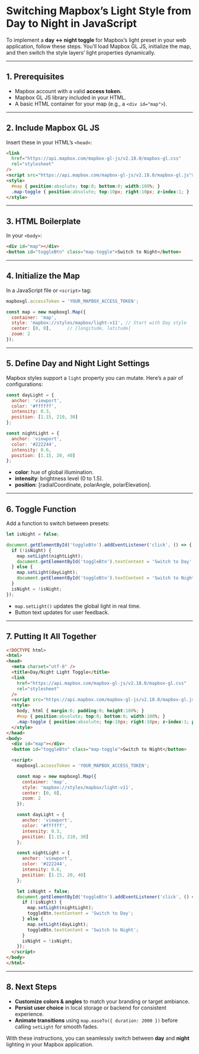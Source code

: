 # Switching Mapbox’s Light Style from Day to Night in JavaScript

To implement a **day ↔ night toggle** for Mapbox’s light preset in your web application, follow these steps. You’ll load Mapbox GL JS, initialize the map, and then switch the style layers’ light properties dynamically.

***

## 1. Prerequisites

- Mapbox account with a valid **access token.**
- Mapbox GL JS library included in your HTML.
- A basic HTML container for your map (e.g., a `<div id="map">`).

***

## 2. Include Mapbox GL JS

Insert these in your HTML’s `<head>`:

```html
<link
  href="https://api.mapbox.com/mapbox-gl-js/v2.18.0/mapbox-gl.css"
  rel="stylesheet"
/>
<script src="https://api.mapbox.com/mapbox-gl-js/v2.18.0/mapbox-gl.js"></script>
<style>
  #map { position:absolute; top:0; bottom:0; width:100%; }
  .map-toggle { position:absolute; top:10px; right:10px; z-index:1; }
</style>
```

***

## 3. HTML Boilerplate

In your `<body>`:

```html
<div id="map"></div>
<button id="toggleBtn" class="map-toggle">Switch to Night</button>
```

***

## 4. Initialize the Map

In a JavaScript file or `<script>` tag:

```javascript
mapboxgl.accessToken = 'YOUR_MAPBOX_ACCESS_TOKEN';

const map = new mapboxgl.Map({
  container: 'map',
  style: 'mapbox://styles/mapbox/light-v11', // Start with Day style
  center: [0, 0],      // [longitude, latitude]
  zoom: 2
});
```

***

## 5. Define Day and Night Light Settings

Mapbox styles support a `light` property you can mutate. Here’s a pair of configurations:

```javascript
const dayLight = {
  anchor: 'viewport',
  color: '#ffffff',
  intensity: 0.3,
  position: [1.15, 210, 30]
};

const nightLight = {
  anchor: 'viewport',
  color: '#222244',
  intensity: 0.6,
  position: [1.15, 20, 40]
};
```

- **color**: hue of global illumination.
- **intensity**: brightness level (0 to 1.5).
- **position**: [radialCoordinate, polarAngle, polarElevation].

***

## 6. Toggle Function

Add a function to switch between presets:

```javascript
let isNight = false;

document.getElementById('toggleBtn').addEventListener('click', () => {
  if (!isNight) {
    map.setLight(nightLight);
    document.getElementById('toggleBtn').textContent = 'Switch to Day';
  } else {
    map.setLight(dayLight);
    document.getElementById('toggleBtn').textContent = 'Switch to Night';
  }
  isNight = !isNight;
});
```

- `map.setLight()` updates the global light in real time.
- Button text updates for user feedback.

***

## 7. Putting It All Together

```html
<!DOCTYPE html>
<html>
<head>
  <meta charset="utf-8" />
  <title>Day/Night Light Toggle</title>
  <link
    href="https://api.mapbox.com/mapbox-gl-js/v2.18.0/mapbox-gl.css"
    rel="stylesheet"
  />
  <script src="https://api.mapbox.com/mapbox-gl-js/v2.18.0/mapbox-gl.js"></script>
  <style>
    body, html { margin:0; padding:0; height:100%; }
    #map { position:absolute; top:0; bottom:0; width:100%; }
    .map-toggle { position:absolute; top:10px; right:10px; z-index:1; padding:8px 12px; }
  </style>
</head>
<body>
  <div id="map"></div>
  <button id="toggleBtn" class="map-toggle">Switch to Night</button>

  <script>
    mapboxgl.accessToken = 'YOUR_MAPBOX_ACCESS_TOKEN';

    const map = new mapboxgl.Map({
      container: 'map',
      style: 'mapbox://styles/mapbox/light-v11',
      center: [0, 0],
      zoom: 2
    });

    const dayLight = {
      anchor: 'viewport',
      color: '#ffffff',
      intensity: 0.3,
      position: [1.15, 210, 30]
    };

    const nightLight = {
      anchor: 'viewport',
      color: '#222244',
      intensity: 0.6,
      position: [1.15, 20, 40]
    };

    let isNight = false;
    document.getElementById('toggleBtn').addEventListener('click', () => {
      if (!isNight) {
        map.setLight(nightLight);
        toggleBtn.textContent = 'Switch to Day';
      } else {
        map.setLight(dayLight);
        toggleBtn.textContent = 'Switch to Night';
      }
      isNight = !isNight;
    });
  </script>
</body>
</html>
```

***

## 8. Next Steps

- **Customize colors & angles** to match your branding or target ambiance.
- **Persist user choice** in local storage or backend for consistent experience.
- **Animate transitions** using `map.easeTo({ duration: 2000 })` before calling `setLight` for smooth fades.

With these instructions, you can seamlessly switch between **day** and **night** lighting in your Mapbox application.
